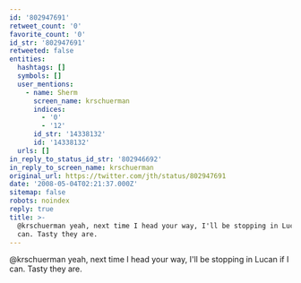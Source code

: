 ```yaml
---
id: '802947691'
retweet_count: '0'
favorite_count: '0'
id_str: '802947691'
retweeted: false
entities:
  hashtags: []
  symbols: []
  user_mentions:
    - name: Sherm
      screen_name: krschuerman
      indices:
        - '0'
        - '12'
      id_str: '14338132'
      id: '14338132'
  urls: []
in_reply_to_status_id_str: '802946692'
in_reply_to_screen_name: krschuerman
original_url: https://twitter.com/jth/status/802947691
date: '2008-05-04T02:21:37.000Z'
sitemap: false
robots: noindex
reply: true
title: >-
  @krschuerman yeah, next time I head your way, I'll be stopping in Lucan if I
  can. Tasty they are.
---
```


@krschuerman yeah, next time I head your way, I'll be stopping in Lucan if I can. Tasty they are.